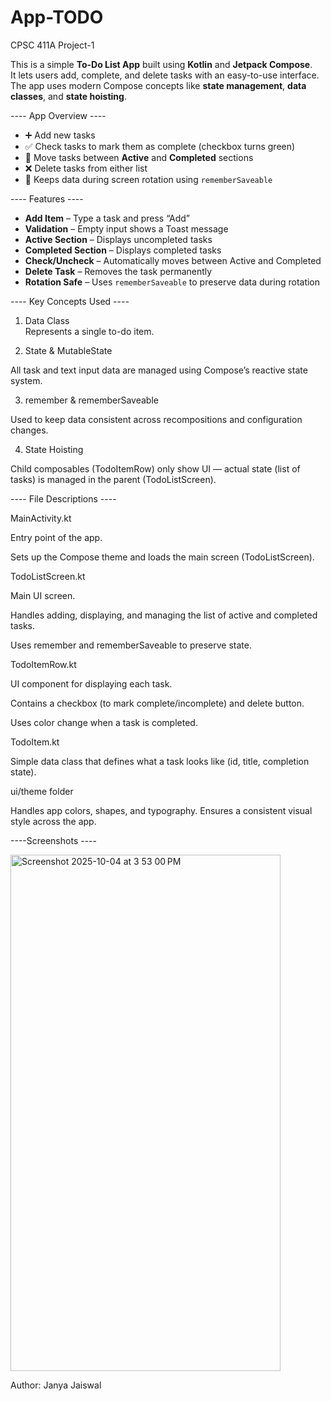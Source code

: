 # App-TODO
CPSC 411A Project-1

This is a simple **To-Do List App** built using **Kotlin** and **Jetpack Compose**.  
It lets users add, complete, and delete tasks with an easy-to-use interface.  
The app uses modern Compose concepts like **state management**, **data classes**, and **state hoisting**.

---- App Overview ----

- ➕ Add new tasks  
- ✅ Check tasks to mark them as complete (checkbox turns green)  
- 🔄 Move tasks between **Active** and **Completed** sections  
- ❌ Delete tasks from either list  
- 💾 Keeps data during screen rotation using `rememberSaveable`

---- Features ----

- **Add Item** – Type a task and press “Add”
- **Validation** – Empty input shows a Toast message
- **Active Section** – Displays uncompleted tasks
- **Completed Section** – Displays completed tasks
- **Check/Uncheck** – Automatically moves between Active and Completed
- **Delete Task** – Removes the task permanently
- **Rotation Safe** – Uses `rememberSaveable` to preserve data during rotation

---- Key Concepts Used ----

1. Data Class  
Represents a single to-do item.

2. State & MutableState

All task and text input data are managed using Compose’s reactive state system.

3. remember & rememberSaveable

Used to keep data consistent across recompositions and configuration changes.

4. State Hoisting

Child composables (TodoItemRow) only show UI —
actual state (list of tasks) is managed in the parent (TodoListScreen).

---- File Descriptions ----

MainActivity.kt

Entry point of the app.

Sets up the Compose theme and loads the main screen (TodoListScreen).

TodoListScreen.kt

Main UI screen.

Handles adding, displaying, and managing the list of active and completed tasks.

Uses remember and rememberSaveable to preserve state.

TodoItemRow.kt

UI component for displaying each task.

Contains a checkbox (to mark complete/incomplete) and delete button.

Uses color change when a task is completed.

TodoItem.kt

Simple data class that defines what a task looks like (id, title, completion state).

ui/theme folder

Handles app colors, shapes, and typography.
Ensures a consistent visual style across the app.

----Screenshots ----

<img width="432" height="826" alt="Screenshot 2025-10-04 at 3 53 00 PM" src="https://github.com/user-attachments/assets/087c53b0-80b8-457c-b162-9bc503082e27" />

Author:
Janya Jaiswal

